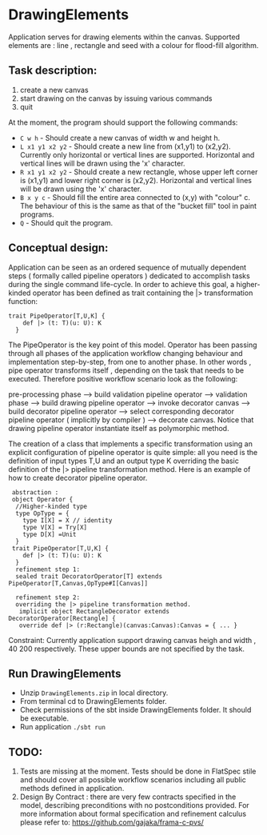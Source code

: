 # DrawingElements

Application serves for drawing elements within the canvas. Supported elements are : line , rectangle and seed with a colour  for flood-fill algorithm.

Task description:
----------------------
1. create a new canvas
2. start drawing on the canvas by issuing various commands
3. quit

At the moment, the program should support the following commands:

* ```C w h```         - Should create a new canvas of width w and height h.
* ```L x1 y1 x2 y2``` - Should create a new line from (x1,y1) to (x2,y2). Currently only horizontal or vertical lines are supported. Horizontal and vertical lines will be drawn using the 'x' character.
* ```R x1 y1 x2 y2``` - Should create a new rectangle, whose upper left corner is (x1,y1) and lower right corner is (x2,y2). Horizontal and vertical lines will be drawn using the 'x' character.
* ```B x y c```       - Should fill the entire area connected to (x,y) with "colour" c. The behaviour of this is the same as that of the "bucket fill" tool in paint programs.
* ```Q```             - Should quit the program.

Conceptual design:
--------------------------

Application can be seen as an ordered sequence of  mutually dependent steps ( formally called  pipeline operators ) dedicated to accomplish  tasks during the single command life-cycle.
In order to achieve this goal, a higher-kinded operator has been defined as  trait containing the |> transformation function:
```
trait PipeOperator[T,U,K] {
    def |> (t: T)(u: U): K
  }
  ```
The PipeOperator is the key point of this model. Operator has been passing through all phases of  the application workflow changing behaviour and implementation  step-by-step, from one to another phase. In other words , pipe operator  transforms itself , depending on the task that needs to be executed.
Therefore positive workflow scenario  look as the following:

pre-processing phase --> build validation pipeline operator --> validation phase --> 
build drawing pipeline operator --> invoke decorator canvas --> build decorator pipeline operator --> 
select corresponding decorator pipeline operator ( implicitly by compiler )  --> decorate canvas.
Notice that drawing pipeline operator instantiate itself as polymorphic method. 

The creation of a class that implements a specific transformation using an explicit configuration of pipeline operator is quite simple: all you need is the definition of  input types  T,U and an output type K overriding the basic definition of the |> pipeline transformation method. Here is an example of how to create decorator pipeline operator.
``` 
 abstraction :
 object Operator {
  //Higher-kinded type
  type OpType = {
    type I[X] = X // identity 
    type V[X] = Try[X] 
    type D[X] =Unit
  }
 trait PipeOperator[T,U,K] {
    def |> (t: T)(u: U): K
  }
  refinement step 1:
  sealed trait DecoratorOperator[T] extends PipeOperator[T,Canvas,OpType#I[Canvas]]
  
  refinement step 2:
  overriding the |> pipeline transformation method.
   implicit object RectangleDecorator extends DecoratorOperator[Rectangle] {
   override def |> (r:Rectangle)(canvas:Canvas):Canvas = { ... }
   ```
   Constraint: Currently application support drawing canvas  heigh and width , 40 200 respectively. These 
    upper bounds are not specified by the task. 
     
   Run DrawingElements
---------------------------------

*   Unzip ```DrawingElements.zip``` in local directory.
*   From terminal  cd to DrawingElements folder.
*   Check permissions of the sbt inside DrawingElements folder. It should be executable. 
*   Run application ```./sbt run```

TODO:
-----------
1) Tests are missing at the moment. Tests should be done in FlatSpec stile and should cover all possible workflow scenarios including all public methods defined in application.
2) Design By Contract : there are very few contracts specified in the model,  describing preconditions with no postconditions provided. For more information about formal specification and refinement calculus please refer to: https://github.com/gajaka/frama-c-pvs/



        
   
   
   
   
  
  
                                                                                                


